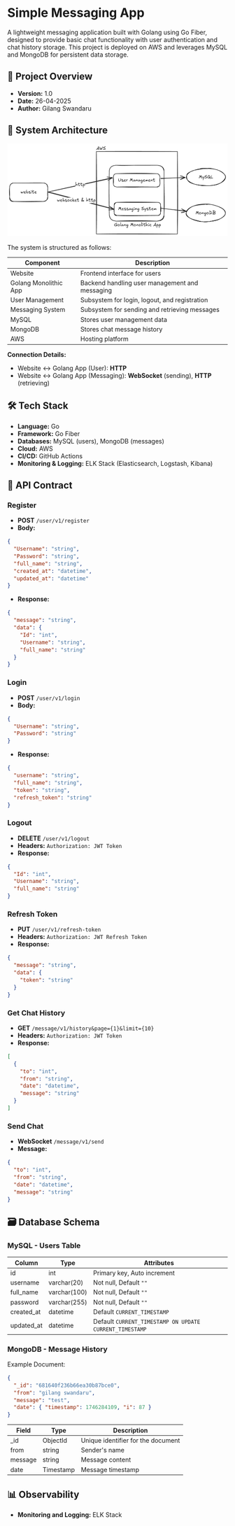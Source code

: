 # Simple Messaging App

A lightweight messaging application built with Golang using Go Fiber, designed to provide basic chat functionality with user authentication and chat history storage. This project is deployed on AWS and leverages MySQL and MongoDB for persistent data storage.

## 📌 Project Overview

- **Version:** 1.0  
- **Date:** 26-04-2025  
- **Author:** Gilang Swandaru  

## 🧩 System Architecture

![System Architecture](diagram%20messaging%20app.png)

The system is structured as follows:

| Component | Description |
|----------|-------------|
| Website | Frontend interface for users |
| Golang Monolithic App | Backend handling user management and messaging |
| User Management | Subsystem for login, logout, and registration |
| Messaging System | Subsystem for sending and retrieving messages |
| MySQL | Stores user management data |
| MongoDB | Stores chat message history |
| AWS | Hosting platform |

**Connection Details:**
- Website ↔️ Golang App (User): **HTTP**
- Website ↔️ Golang App (Messaging): **WebSocket** (sending), **HTTP** (retrieving)

## 🛠️ Tech Stack

- **Language:** Go
- **Framework:** Go Fiber
- **Databases:** MySQL (users), MongoDB (messages)
- **Cloud:** AWS
- **CI/CD:** GitHub Actions
- **Monitoring & Logging:** ELK Stack (Elasticsearch, Logstash, Kibana)

## 🔐 API Contract

### Register
- **POST** `/user/v1/register`
- **Body:**
```json
{
  "Username": "string",
  "Password": "string",
  "full_name": "string",
  "created_at": "datetime",
  "updated_at": "datetime"
}
```
- **Response:**
```json
{
  "message": "string",
  "data": {
    "Id": "int",
    "Username": "string",
    "full_name": "string"
  }
}
```

### Login
- **POST** `/user/v1/login`
- **Body:**
```json
{
  "Username": "string",
  "Password": "string"
}
```
- **Response:**
```json
{
  "username": "string",
  "full_name": "string",
  "token": "string",
  "refresh_token": "string"
}
```

### Logout
- **DELETE** `/user/v1/logout`
- **Headers:** `Authorization: JWT Token`
- **Response:**
```json
{
  "Id": "int",
  "Username": "string",
  "full_name": "string"
}
```

### Refresh Token
- **PUT** `/user/v1/refresh-token`
- **Headers:** `Authorization: JWT Refresh Token`
- **Response:**
```json
{
  "message": "string",
  "data": {
    "token": "string"
  }
}
```

### Get Chat History
- **GET** `/message/v1/history&page={1}&limit={10}`
- **Headers:** `Authorization: JWT Token`
- **Response:**
```json
[
  {
    "to": "int",
    "from": "string",
    "date": "datetime",
    "message": "string"
  }
]
```

### Send Chat
- **WebSocket** `/message/v1/send`
- **Message:**
```json
{
  "to": "int",
  "from": "string",
  "date": "datetime",
  "message": "string"
}
```

## 🗃️ Database Schema

### MySQL - Users Table
| Column | Type | Attributes |
|--------|------|------------|
| id | int | Primary key, Auto increment |
| username | varchar(20) | Not null, Default `""` |
| full_name | varchar(100) | Not null, Default `""` |
| password | varchar(255) | Not null, Default `""` |
| created_at | datetime | Default `CURRENT_TIMESTAMP` |
| updated_at | datetime | Default `CURRENT_TIMESTAMP ON UPDATE CURRENT_TIMESTAMP` |

### MongoDB - Message History
Example Document:
```json
{
  "_id": "681640f236b66ea30b87bce0",
  "from": "gilang swandaru",
  "message": "test",
  "date": { "timestamp": 1746284109, "i": 87 }
}
```

| Field | Type | Description |
|-------|------|-------------|
| _id | ObjectId | Unique identifier for the document |
| from | string | Sender's name |
| message | string | Message content |
| date | Timestamp | Message timestamp |

## 📊 Observability

- **Monitoring and Logging:** ELK Stack